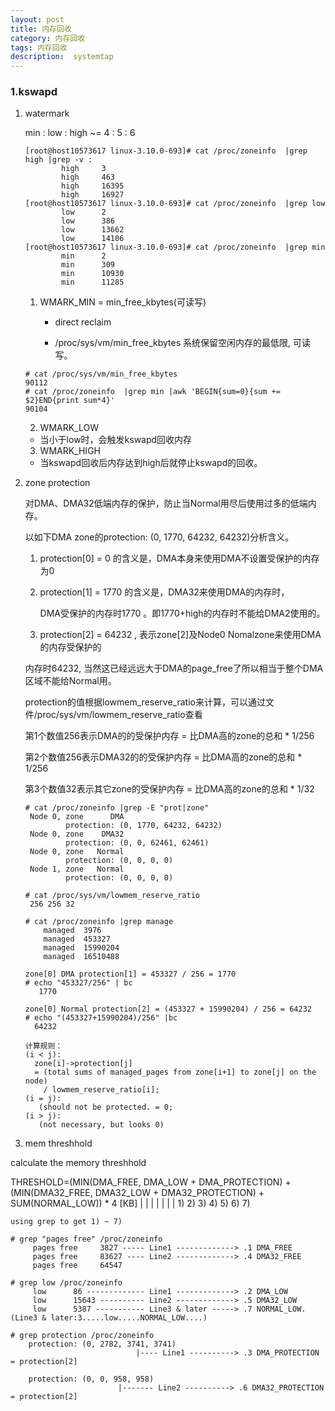 ```yaml
---
layout: post
title: 内存回收
category: 内存回收
tags: 内存回收
description:  systemtap
---
```


### 1.**kswapd**

1. watermark 

    min : low : high ~=  4 : 5 : 6
    ```
    [root@host10573617 linux-3.10.0-693]# cat /proc/zoneinfo  |grep high |grep -v :
            high     3
            high     463
            high     16395
            high     16927
    [root@host10573617 linux-3.10.0-693]# cat /proc/zoneinfo  |grep low
            low      2
            low      386
            low      13662
            low      14106
    [root@host10573617 linux-3.10.0-693]# cat /proc/zoneinfo  |grep min
            min      2
            min      309
            min      10930
            min      11285
   ```

   1) WMARK_MIN =  min_free_kbytes(可读写)
   
      - direct reclaim

      - /proc/sys/vm/min_free_kbytes 系统保留空闲内存的最低限, 可读写。
    ```
    # cat /proc/sys/vm/min_free_kbytes
    90112
    # cat /proc/zoneinfo  |grep min |awk 'BEGIN{sum=0}{sum += $2}END{print sum*4}'
    90104
    ```


   2) WMARK_LOW
 
     - 当小于low时，会触发kswapd回收内存

   3) WMARK_HIGH
    
    - 当kswapd回收后内存达到high后就停止kswapd的回收。

2. zone protection

   对DMA、DMA32低端内存的保护，防止当Normal用尽后使用过多的低端内存。
  
   以如下DMA zone的protection: (0, 1770, 64232, 64232)分析含义。

   1) protection[0] = 0 的含义是，DMA本身来使用DMA不设置受保护的内存为0

   2) protection[1] = 1770 的含义是，DMA32来使用DMA的内存时，

      DMA受保护的内存时1770 。即1770+high的内存时不能给DMA2使用的。
   3) protection[2] = 64232 , 表示zone[2]及Node0 Nomalzone来使用DMA的内存受保护的
   
     内存时64232, 当然这已经远远大于DMA的page_free了所以相当于整个DMA区域不能给Normal用。

    protection的值根据lowmem_reserve_ratio来计算，可以通过文件/proc/sys/vm/lowmem_reserve_ratio查看

    第1个数值256表示DMA的的受保护内存 = 比DMA高的zone的总和 * 1/256  

    第2个数值256表示DMA32的的受保护内存 = 比DMA高的zone的总和 * 1/256  

    第3个数值32表示其它zone的受保护内存 = 比DMA高的zone的总和 * 1/32
    ```
    # cat /proc/zoneinfo |grep -E "prot|zone"
     Node 0, zone      DMA
             protection: (0, 1770, 64232, 64232)
     Node 0, zone    DMA32
             protection: (0, 0, 62461, 62461)
     Node 0, zone   Normal
             protection: (0, 0, 0, 0)
     Node 1, zone   Normal
             protection: (0, 0, 0, 0)

    # cat /proc/sys/vm/lowmem_reserve_ratio
     256 256 32

    # cat /proc/zoneinfo |grep manage
        managed  3976
        managed  453327
        managed  15990204
        managed  16510488

    zone[0] DMA protection[1] = 453327 / 256 = 1770
    # echo "453327/256" | bc
       1770
  
    zone[0] Normal protection[2] = (453327 + 15990204) / 256 = 64232
    # echo "(453327+15990204)/256" |bc
      64232

    计算规则：
    (i < j):
      zone[i]->protection[j]
      = (total sums of managed_pages from zone[i+1] to zone[j] on the node)
        / lowmem_reserve_ratio[i];
    (i = j):
       (should not be protected. = 0;
    (i > j):
       (not necessary, but looks 0)
    ```
 

3. mem threshhold

calculate the memory threshhold 

THRESHOLD=(MIN(DMA_FREE, DMA_LOW + DMA_PROTECTION) + (MIN(DMA32_FREE, DMA32_LOW + DMA32_PROTECTION) +  SUM(NORMAL_LOW)) * 4  [KB]
                  |         |         |                   |        |          |         |
                  1)        2)        3)                  4)       5)         6)                7)
```
using grep to get 1) ~ 7)

# grep "pages free" /proc/zoneinfo
     pages free     3827 ----- Line1 -------------> .1 DMA_FREE      
     pages free     83627 ---- Line2 -------------> .4 DMA32_FREE
     pages free     64547

# grep low /proc/zoneinfo
     low      86 ------------- Line1 -------------> .2 DMA_LOW
     low      15643 ---------- Line2 -------------> .5 DMA32_LOW
     low      5387 ----------- Line3 & later -----> .7 NORMAL_LOW.(Line3 & later:3.....low.....NORMAL_LOW....)

# grep protection /proc/zoneinfo
    protection: (0, 2782, 3741, 3741)
                            |---- Line1 ----------> .3 DMA_PROTECTION = protection[2]   
     
    protection: (0, 0, 958, 958)
                        |------- Line2 ----------> .6 DMA32_PROTECTION = protection[2]
```
